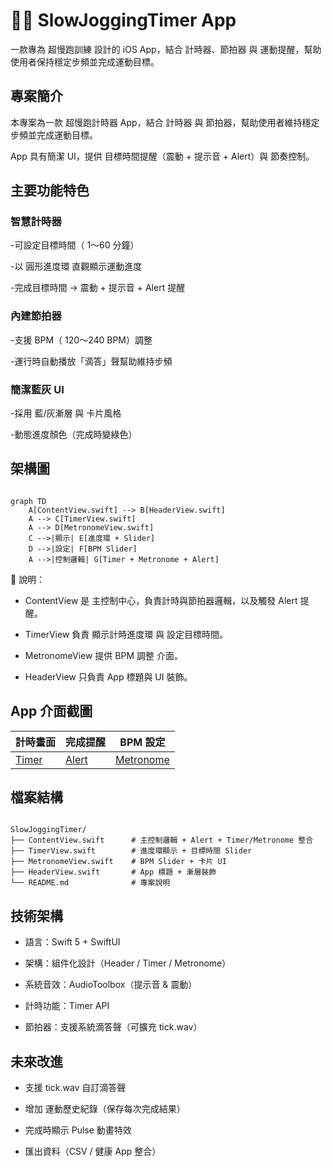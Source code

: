 # 🏃‍♂️ SlowJoggingTimer App
一款專為 超慢跑訓練 設計的 iOS App，結合 計時器、節拍器 與 運動提醒，幫助使用者保持穩定步頻並完成運動目標。

## 專案簡介

本專案為一款 超慢跑計時器 App，結合 計時器 與 節拍器，幫助使用者維持穩定步頻並完成運動目標。

App 具有簡潔 UI，提供 目標時間提醒（震動 + 提示音 + Alert）與 節奏控制。

## 主要功能特色

### 智慧計時器

-可設定目標時間（ 1～60 分鐘）

-以 圓形進度環 直觀顯示運動進度

-完成目標時間 → 震動 + 提示音 + Alert 提醒

### 內建節拍器

-支援 BPM（ 120～240 BPM）調整

-運行時自動播放「滴答」聲幫助維持步頻

### 簡潔藍灰 UI

-採用 藍/灰漸層 與 卡片風格

-動態進度顏色（完成時變綠色）

## 架構圖

```mermaid

graph TD
    A[ContentView.swift] --> B[HeaderView.swift]
    A --> C[TimerView.swift]
    A --> D[MetronomeView.swift]
    C -->|顯示| E[進度環 + Slider]
    D -->|設定| F[BPM Slider]
    A -->|控制邏輯| G[Timer + Metronome + Alert]
```
🔹 說明：
* ContentView 是 主控制中心，負責計時與節拍器邏輯，以及觸發 Alert 提醒。

* TimerView 負責 顯示計時進度環 與 設定目標時間。

* MetronomeView 提供 BPM 調整 介面。

* HeaderView 只負責 App 標題與 UI 裝飾。

## App 介面截圖

| **計時畫面** | **完成提醒** | **BPM 設定** |
|--------------|-------------|--------------|
| [Timer](Screenshots/Timer.png) | [Alert](Screenshots/Alert.png) | [Metronome](Screenshots/Metronome.png) |

## 檔案結構
```plaintext

SlowJoggingTimer/
├── ContentView.swift      # 主控制邏輯 + Alert + Timer/Metronome 整合
├── TimerView.swift        # 進度環顯示 + 目標時間 Slider
├── MetronomeView.swift    # BPM Slider + 卡片 UI
├── HeaderView.swift       # App 標題 + 漸層裝飾
└── README.md              # 專案說明
```

## 技術架構

* 語言：Swift 5 + SwiftUI

* 架構：組件化設計（Header / Timer / Metronome）

* 系統音效：AudioToolbox（提示音 & 震動）

* 計時功能：Timer API

* 節拍器：支援系統滴答聲（可擴充 tick.wav）

## 未來改進

* 支援 tick.wav 自訂滴答聲

* 增加 運動歷史紀錄（保存每次完成結果）

* 完成時顯示 Pulse 動畫特效

* 匯出資料（CSV / 健康 App 整合）